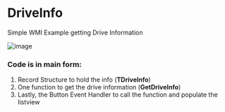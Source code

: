 # DriveInfo
Simple WMI Example getting Drive Information

![image](https://github.com/user-attachments/assets/43cc62d0-4999-4ba7-8653-7c39d58d8918)

### Code is in main form:

1. Record Structure to hold the info (**TDriveInfo**)
2. One function to get the drive information (**GetDriveInfo**)
3. Lastly, the Button Event Handler to call the function and populate the listview

